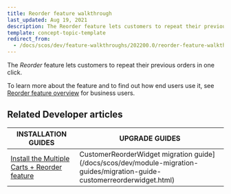```yaml
---
title: Reorder feature walkthrough
last_updated: Aug 19, 2021
description: The Reorder feature lets customers to repeat their previous orders in one click
template: concept-topic-template
redirect_from:
  - /docs/scos/dev/feature-walkthroughs/202200.0/reorder-feature-walkthrough.html
---
```


The _Reorder_ feature lets customers to repeat their previous orders in one click.


To learn more about the feature and to find out how end users use it, see [Reorder feature overview](/docs/scos/user/features/{{page.version}}/reorder-feature-overview.html) for business users.


## Related Developer articles

| INSTALLATION GUIDES | UPGRADE GUIDES|
|---------|---------|
| [Install the Multiple Carts + Reorder feature](/docs/pbc/all/cart-and-checkout/{{site.version}}/base-shop/install-and-upgrade/install-features/install-the-multiple-carts-reorder-feature.html) | CustomerReorderWidget migration guide](/docs/scos/dev/module-migration-guides/migration-guide-customerreorderwidget.html)  |
